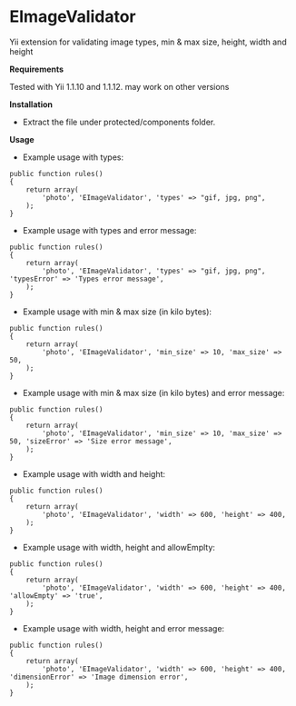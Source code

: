 EImageValidator
===============

Yii extension for validating image types, min & max size, height, width and height

**Requirements**

Tested with Yii 1.1.10 and 1.1.12. may work on other versions

**Installation**

* Extract the file under protected/components folder.

**Usage**

* Example usage with types:

```
public function rules()
{
    return array(
        'photo', 'EImageValidator', 'types' => "gif, jpg, png",
    );
}
```

* Example usage with types and error message:

```
public function rules()
{
    return array(
        'photo', 'EImageValidator', 'types' => "gif, jpg, png", 'typesError' => 'Types error message',
    );
}
```

* Example usage with min & max size (in kilo bytes):

```
public function rules()
{
    return array(
        'photo', 'EImageValidator', 'min_size' => 10, 'max_size' => 50,
    );
}
```

* Example usage with min & max size (in kilo bytes) and error message:

```
public function rules()
{
    return array(
        'photo', 'EImageValidator', 'min_size' => 10, 'max_size' => 50, 'sizeError' => 'Size error message',
    );
}
```

* Example usage with width and height:

```
public function rules()
{
    return array(
        'photo', 'EImageValidator', 'width' => 600, 'height' => 400,
    );
}
```

* Example usage with width, height and allowEmplty:

```
public function rules()
{
    return array(
        'photo', 'EImageValidator', 'width' => 600, 'height' => 400, 'allowEmpty' => 'true',
    );
}
```

* Example usage with width, height and error message:

```
public function rules()
{
    return array(
        'photo', 'EImageValidator', 'width' => 600, 'height' => 400, 'dimensionError' => 'Image dimension error',
    );
}
```
